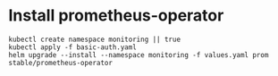 # Install prometheus-operator

```
kubectl create namespace monitoring || true
kubectl apply -f basic-auth.yaml
helm upgrade --install --namespace monitoring -f values.yaml prom stable/prometheus-operator
```

